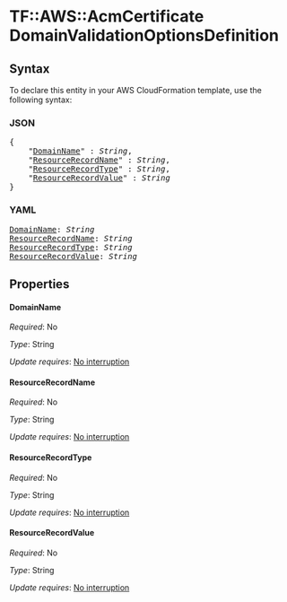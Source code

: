 # TF::AWS::AcmCertificate DomainValidationOptionsDefinition

## Syntax

To declare this entity in your AWS CloudFormation template, use the following syntax:

### JSON

<pre>
{
    "<a href="#domainname" title="DomainName">DomainName</a>" : <i>String</i>,
    "<a href="#resourcerecordname" title="ResourceRecordName">ResourceRecordName</a>" : <i>String</i>,
    "<a href="#resourcerecordtype" title="ResourceRecordType">ResourceRecordType</a>" : <i>String</i>,
    "<a href="#resourcerecordvalue" title="ResourceRecordValue">ResourceRecordValue</a>" : <i>String</i>
}
</pre>

### YAML

<pre>
<a href="#domainname" title="DomainName">DomainName</a>: <i>String</i>
<a href="#resourcerecordname" title="ResourceRecordName">ResourceRecordName</a>: <i>String</i>
<a href="#resourcerecordtype" title="ResourceRecordType">ResourceRecordType</a>: <i>String</i>
<a href="#resourcerecordvalue" title="ResourceRecordValue">ResourceRecordValue</a>: <i>String</i>
</pre>

## Properties

#### DomainName

_Required_: No

_Type_: String

_Update requires_: [No interruption](https://docs.aws.amazon.com/AWSCloudFormation/latest/UserGuide/using-cfn-updating-stacks-update-behaviors.html#update-no-interrupt)

#### ResourceRecordName

_Required_: No

_Type_: String

_Update requires_: [No interruption](https://docs.aws.amazon.com/AWSCloudFormation/latest/UserGuide/using-cfn-updating-stacks-update-behaviors.html#update-no-interrupt)

#### ResourceRecordType

_Required_: No

_Type_: String

_Update requires_: [No interruption](https://docs.aws.amazon.com/AWSCloudFormation/latest/UserGuide/using-cfn-updating-stacks-update-behaviors.html#update-no-interrupt)

#### ResourceRecordValue

_Required_: No

_Type_: String

_Update requires_: [No interruption](https://docs.aws.amazon.com/AWSCloudFormation/latest/UserGuide/using-cfn-updating-stacks-update-behaviors.html#update-no-interrupt)

